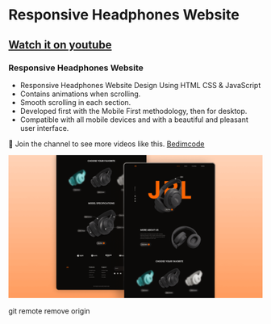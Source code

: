 # Responsive Headphones Website

## [Watch it on youtube](https://youtu.be/BIXsjKxPo8o)

### Responsive Headphones Website

-   Responsive Headphones Website Design Using HTML CSS & JavaScript
-   Contains animations when scrolling.
-   Smooth scrolling in each section.
-   Developed first with the Mobile First methodology, then for desktop.
-   Compatible with all mobile devices and with a beautiful and pleasant user interface.

💙 Join the channel to see more videos like this. [Bedimcode](https://www.youtube.com/@Bedimcode)

![preview img](/preview.png)

git remote remove origin
